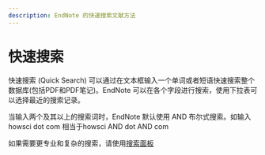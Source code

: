```yaml
---
description: EndNote 的快速搜索文献方法
---
```


# 快速搜索

快速搜索 \(Quick Search\) 可以通过在文本框输入一个单词或者短语快速搜索整个数据库\(包括PDF和PDF笔记\)。EndNote 可以在各个字段进行搜索，使用下拉表可以选择最近的搜索记录。

当输入两个及其以上的搜索词时，EndNote 默认使用 AND 布尔式搜索。如输入 howsci dot com 相当于howsci AND dot AND com

如果需要更专业和复杂的搜索，请使用[搜索面板](../library/the_search_pane.md)

